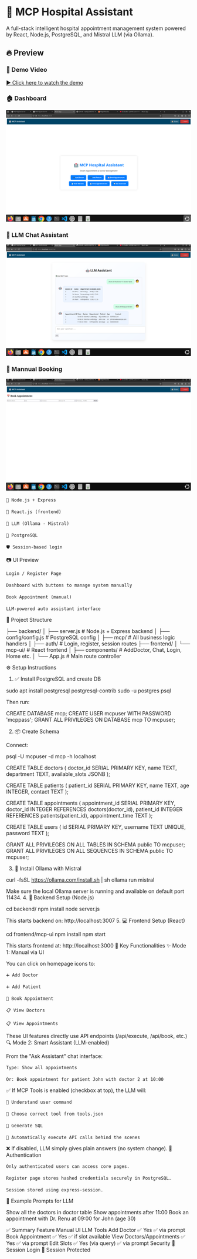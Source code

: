 
# 🏥 MCP Hospital Assistant

A full-stack intelligent hospital appointment management system powered by React, Node.js, PostgreSQL, and Mistral LLM (via Ollama).
## 🔥 Preview

### 🎥 Demo Video

[▶️ Click here to watch the demo](./MCP_DEMO.webm)

### 🏠 Dashboard  
![Dashboard](./home2.png)

### 💬 LLM Chat Assistant  
![LLM Chat](./llmchat.png)

### 💬 Mannual Booking  
![LLM Chat](./booki.png)



    🔁 Node.js + Express

    🎨 React.js (frontend)

    🧠 LLM (Ollama - Mistral)

    💾 PostgreSQL

    🛡️ Session-based login

📷 UI Preview

    Login / Register Page

    Dashboard with buttons to manage system manually

    Book Appointment (manual)

    LLM-powered auto assistant interface

📁 Project Structure

├── backend/
│   ├── server.js              # Node.js + Express backend
│   ├── config/config.js       # PostgreSQL config
│   ├── mcp/                   # All business logic handlers
│   ├── auth/                  # Login, register, session routes
├── frontend/
│   └── mcp-ui/                # React frontend
│       ├── components/        # AddDoctor, Chat, Login, Home etc.
│       └── App.js             # Main route controller

⚙️ Setup Instructions
1. ✅ Install PostgreSQL and create DB

sudo apt install postgresql postgresql-contrib
sudo -u postgres psql

Then run:

CREATE DATABASE mcp;
CREATE USER mcpuser WITH PASSWORD 'mcppass';
GRANT ALL PRIVILEGES ON DATABASE mcp TO mcpuser;

2. 📦 Create Schema

Connect:

psql -U mcpuser -d mcp -h localhost

CREATE TABLE doctors (
  doctor_id SERIAL PRIMARY KEY,
  name TEXT,
  department TEXT,
  available_slots JSONB
);

CREATE TABLE patients (
  patient_id SERIAL PRIMARY KEY,
  name TEXT,
  age INTEGER,
  contact TEXT
);

CREATE TABLE appointments (
  appointment_id SERIAL PRIMARY KEY,
  doctor_id INTEGER REFERENCES doctors(doctor_id),
  patient_id INTEGER REFERENCES patients(patient_id),
  appointment_time TEXT
);

CREATE TABLE users (
  id SERIAL PRIMARY KEY,
  username TEXT UNIQUE,
  password TEXT
);

GRANT ALL PRIVILEGES ON ALL TABLES IN SCHEMA public TO mcpuser;
GRANT ALL PRIVILEGES ON ALL SEQUENCES IN SCHEMA public TO mcpuser;

3. 🧠 Install Ollama with Mistral

curl -fsSL https://ollama.com/install.sh | sh
ollama run mistral

Make sure the local Ollama server is running and available on default port 11434.
4. 🚀 Backend Setup (Node.js)

cd backend/
npm install
node server.js

This starts backend on: http://localhost:3007
5. 💻 Frontend Setup (React)

cd frontend/mcp-ui
npm install
npm start

This starts frontend at: http://localhost:3000
🧠 Key Functionalities
✨ Mode 1: Manual via UI



You can click on homepage icons to:

    ➕ Add Doctor

    ➕ Add Patient

    📅 Book Appointment

    📋 View Doctors

    📋 View Appointments

These UI features directly use API endpoints (/api/execute, /api/book, etc.)
🔍 Mode 2: Smart Assistant (LLM-enabled)

From the "Ask Assistant" chat interface:

    Type: Show all appointments

    Or: Book appointment for patient John with doctor 2 at 10:00

✅ If MCP Tools is enabled (checkbox at top), the LLM will:

    🔎 Understand user command

    🔧 Choose correct tool from tools.json

    🧠 Generate SQL

    🔁 Automatically execute API calls behind the scenes

❌ If disabled, LLM simply gives plain answers (no system change).
🔐 Authentication

    Only authenticated users can access core pages.

    Register page stores hashed credentials securely in PostgreSQL.

    Session stored using express-session.

📝 Example Prompts for LLM

Show all the doctors in doctor table
Show appointments after 11:00
Book an appointment with Dr. Renu at 09:00 for John (age 30)

✅ Summary
Feature	Manual UI	LLM Tools
Add Doctor	✅ Yes	✅ via prompt
Book Appointment	✅ Yes	✅ if slot available
View Doctors/Appointments	✅ Yes	✅ via prompt
Edit Slots	✅ Yes (via query)	✅ via prompt
Security	🔐 Session Login	🔐 Session Protected